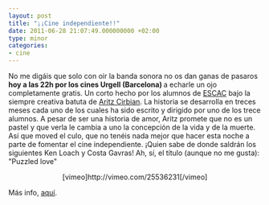 ```yaml
---
layout: post
title: "¡¡Cine independiente!!"
date: 2011-06-28 21:07:49.000000000 +02:00
type: minor
categories:
- cine
---
```

<p>No me digáis que solo con oir la banda sonora no os dan ganas de pasaros <strong>hoy a las 22h por los cines Urgell (Barcelona) </strong>a echarle un ojo completamente gratis. Un corto hecho por los alumnos de <a href="http://www.escac.es/">ESCAC</a> bajo la siempre creativa batuta de <a href="http://www.aritzcirbian.net/">Aritz Cirbian</a>. La historia se desarrolla en treces meses cada uno de los cuales ha sido escrito y dirigido por uno de los trece alumnos. A pesar de ser una historia de amor, Aritz promete que no es un pastel y que verla le cambia a uno la concepción de la vida y de la muerte. Así que moved el culo, que no tenéis nada mejor que hacer esta noche a parte de fomentar el cine independiente. ¡Quien sabe de donde saldrán los siguientes Ken Loach y Costa Gavras! Ah, sí, el título (aunque no me gusta): "Puzzled love"</p>
<p style="text-align: center;">[vimeo]http://vimeo.com/25536231[/vimeo]</p>
<p>Más info, <a href=" http://vimeo.com/25536231">aquí</a>.</p>
